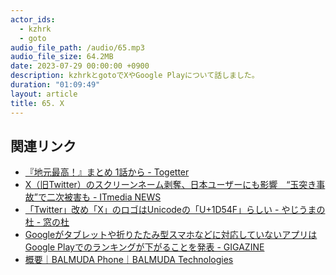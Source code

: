 ```yaml
---
actor_ids:
  - kzhrk
  - goto
audio_file_path: /audio/65.mp3
audio_file_size: 64.2MB
date: 2023-07-29 00:00:00 +0900
description: kzhrkとgotoでXやGoogle Playについて話しました。
duration: "01:09:49"
layout: article
title: 65. X
---
```


<!-- prettier-ignore-start -->
## 関連リンク

- [『地元最高！』まとめ 1話から - Togetter](https://togetter.com/li/2168485)
- [X（旧Twitter）のスクリーンネーム剥奪、日本ユーザーにも影響　“玉突き事故”で二次被害も - ITmedia NEWS](https://www.itmedia.co.jp/news/articles/2307/27/news177.html)
- [「Twitter」改め「X」のロゴはUnicodeの「U+1D54F」らしい - やじうまの杜 - 窓の杜](https://forest.watch.impress.co.jp/docs/serial/yajiuma/1518972.html)
- [Googleがタブレットや折りたたみ型スマホなどに対応していないアプリはGoogle Playでのランキングが下がることを発表 - GIGAZINE](https://gigazine.net/news/20230727-google-play-store-downranking-non-tablet-apps/)
- [概要｜BALMUDA Phone｜BALMUDA Technologies](https://tech.balmuda.com/jp/phone/)
<!-- prettier-ignore-end -->
